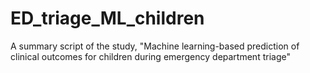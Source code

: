 # ED_triage_ML_children
A summary script of the study, "Machine learning-based prediction of clinical outcomes for children during emergency department triage"

